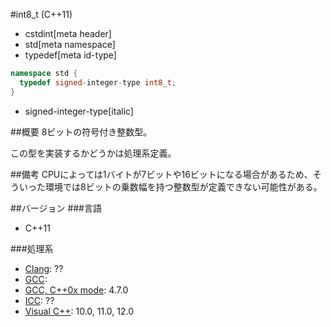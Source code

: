 #int8_t (C++11)
* cstdint[meta header]
* std[meta namespace]
* typedef[meta id-type]

```cpp
namespace std {
  typedef signed-integer-type int8_t;
}
```
* signed-integer-type[italic]

##概要
8ビットの符号付き整数型。

この型を実装するかどうかは処理系定義。


##備考
CPUによっては1バイトが7ビットや16ビットになる場合があるため、そういった環境では8ビットの乗数幅を持つ整数型が定義できない可能性がある。


##バージョン
###言語
- C++11

###処理系
- [Clang](/implementation.md#clang): ??
- [GCC](/implementation.md#gcc): 
- [GCC, C++0x mode](/implementation.md#gcc): 4.7.0
- [ICC](/implementation.md#icc): ??
- [Visual C++](/implementation.md#visual_cpp): 10.0, 11.0, 12.0

